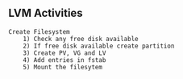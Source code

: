 LVM Activities
--------------
	Create Filesystem
  		1) Check any free disk available
		2) If free disk available create partition
		3) Create PV, VG and LV
		4) Add entries in fstab
		5) Mount the filesytem

